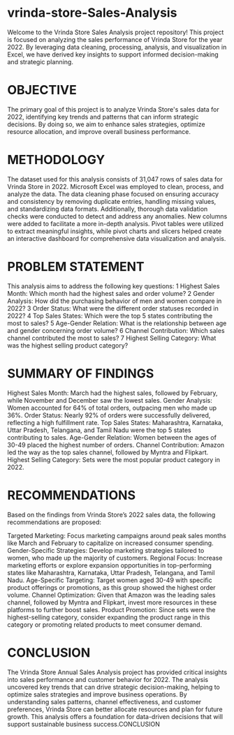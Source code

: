 # vrinda-store-Sales-Analysis
Welcome to the Vrinda Store Sales Analysis project repository! This project is focused on analyzing the sales performance of Vrinda Store for the year 2022. By leveraging data cleaning, processing, analysis, and visualization in Excel, we have derived key insights to support informed decision-making and strategic planning.
# OBJECTIVE
The primary goal of this project is to analyze Vrinda Store's sales data for 2022, identifying key trends and patterns that can inform strategic decisions. By doing so, we aim to enhance sales strategies, optimize resource allocation, and improve overall business performance.
# METHODOLOGY
The dataset used for this analysis consists of 31,047 rows of sales data for Vrinda Store in 2022. Microsoft Excel was employed to clean, process, and analyze the data. The data cleaning phase focused on ensuring accuracy and consistency by removing duplicate entries, handling missing values, and standardizing data formats. Additionally, thorough data validation checks were conducted to detect and address any anomalies. New columns were added to facilitate a more in-depth analysis. Pivot tables were utilized to extract meaningful insights, while pivot charts and slicers helped create an interactive dashboard for comprehensive data visualization and analysis.
# PROBLEM STATEMENT
This analysis aims to address the following key questions:
1 Highest Sales Month: Which month had the highest sales and order volume?
2 Gender Analysis: How did the purchasing behavior of men and women compare in 2022?
3 Order Status: What were the different order statuses recorded in 2022?
4 Top Sales States: Which were the top 5 states contributing the most to sales?
5 Age-Gender Relation: What is the relationship between age and gender concerning order volume?
6 Channel Contribution: Which sales channel contributed the most to sales?
7 Highest Selling Category: What was the highest selling product category?

# SUMMARY OF FINDINGS
Highest Sales Month: March had the highest sales, followed by February, while November and December saw the lowest sales.
Gender Analysis: Women accounted for 64% of total orders, outpacing men who made up 36%.
Order Status: Nearly 92% of orders were successfully delivered, reflecting a high fulfillment rate.
Top Sales States: Maharashtra, Karnataka, Uttar Pradesh, Telangana, and Tamil Nadu were the top 5 states contributing to sales.
Age-Gender Relation: Women between the ages of 30-49 placed the highest number of orders.
Channel Contribution: Amazon led the way as the top sales channel, followed by Myntra and Flipkart.
Highest Selling Category: Sets were the most popular product category in 2022.

# RECOMMENDATIONS
Based on the findings from Vrinda Store’s 2022 sales data, the following recommendations are proposed:

Targeted Marketing: Focus marketing campaigns around peak sales months like March and February to capitalize on increased consumer spending.
Gender-Specific Strategies: Develop marketing strategies tailored to women, who made up the majority of customers.
Regional Focus: Increase marketing efforts or explore expansion opportunities in top-performing states like Maharashtra, Karnataka, Uttar Pradesh, Telangana, and Tamil Nadu.
Age-Specific Targeting: Target women aged 30-49 with specific product offerings or promotions, as this group showed the highest order volume.
Channel Optimization: Given that Amazon was the leading sales channel, followed by Myntra and Flipkart, invest more resources in these platforms to further boost sales.
Product Promotion: Since sets were the highest-selling category, consider expanding the product range in this category or promoting related products to meet consumer demand.
# CONCLUSION

The Vrinda Store Annual Sales Analysis project has provided critical insights into sales performance and customer behavior for 2022. The analysis uncovered key trends that can drive strategic decision-making, helping to optimize sales strategies and improve business operations. By understanding sales patterns, channel effectiveness, and customer preferences, Vrinda Store can better allocate resources and plan for future growth. This analysis offers a foundation for data-driven decisions that will support sustainable business success.CONCLUSION
